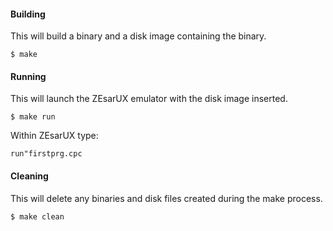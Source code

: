 #### Building

This will build a binary and a disk image containing the binary.

```
$ make
```

#### Running 

This will launch the ZEsarUX emulator with the disk image inserted.

```
$ make run
```

Within ZEsarUX type:

```
run"firstprg.cpc
```

#### Cleaning

This will delete any binaries and disk files created during the make process.

```
$ make clean
```